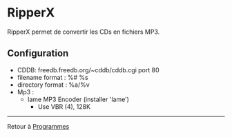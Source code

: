 # RipperX

RipperX permet de convertir les CDs en fichiers MP3.

## Configuration

- CDDB: freedb.freedb.org/~cddb/cddb.cgi port 80
- filename format : %# %s
- directory format : %a/%v
- Mp3 :
  - lame MP3 Encoder (installer 'lame')
    - Use VBR (4), 128K

------------------------------------------------------------------------

Retour à [Programmes](Programmes)
